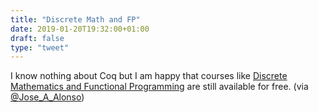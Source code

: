 ```yaml
---
title: "Discrete Math and FP"
date: 2019-01-20T19:32:00+01:00
draft: false
type: "tweet"
---
```


I know nothing about Coq but I am happy that courses like [Discrete Mathematics
and Functional Programming](http://www.cs.pomona.edu/~michael/courses/csci054s18/) are still available for free. (via [@Jose\_A\_Alonso](https://twitter.com/Jose%5FA%5FAlonso/status/1086973529302728706))
